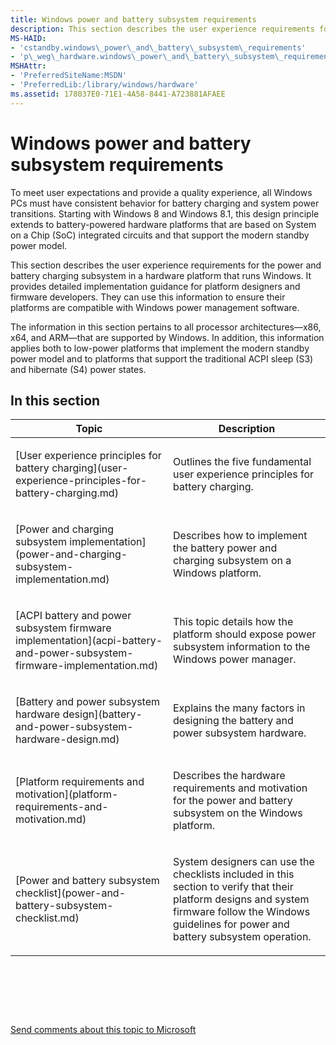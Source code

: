 ```yaml
---
title: Windows power and battery subsystem requirements
description: This section describes the user experience requirements for the power and battery charging subsystem in a hardware platform that runs Windows.
MS-HAID:
- 'cstandby.windows\_power\_and\_battery\_subsystem\_requirements'
- 'p\_weg\_hardware.windows\_power\_and\_battery\_subsystem\_requirements'
MSHAttr:
- 'PreferredSiteName:MSDN'
- 'PreferredLib:/library/windows/hardware'
ms.assetid: 178037E0-71E1-4A58-8441-A723881AFAEE
---
```


# Windows power and battery subsystem requirements


To meet user expectations and provide a quality experience, all Windows PCs must have consistent behavior for battery charging and system power transitions. Starting with Windows 8 and Windows 8.1, this design principle extends to battery-powered hardware platforms that are based on System on a Chip (SoC) integrated circuits and that support the modern standby power model.

This section describes the user experience requirements for the power and battery charging subsystem in a hardware platform that runs Windows. It provides detailed implementation guidance for platform designers and firmware developers. They can use this information to ensure their platforms are compatible with Windows power management software.

The information in this section pertains to all processor architectures—x86, x64, and ARM—that are supported by Windows. In addition, this information applies both to low-power platforms that implement the modern standby power model and to platforms that support the traditional ACPI sleep (S3) and hibernate (S4) power states.

## In this section


<table>
<colgroup>
<col width="50%" />
<col width="50%" />
</colgroup>
<thead>
<tr class="header">
<th>Topic</th>
<th>Description</th>
</tr>
</thead>
<tbody>
<tr class="odd">
<td><p>[User experience principles for battery charging](user-experience-principles-for-battery-charging.md)</p></td>
<td><p>Outlines the five fundamental user experience principles for battery charging.</p></td>
</tr>
<tr class="even">
<td><p>[Power and charging subsystem implementation](power-and-charging-subsystem-implementation.md)</p></td>
<td><p>Describes how to implement the battery power and charging subsystem on a Windows platform.</p></td>
</tr>
<tr class="odd">
<td><p>[ACPI battery and power subsystem firmware implementation](acpi-battery-and-power-subsystem-firmware-implementation.md)</p></td>
<td><p>This topic details how the platform should expose power subsystem information to the Windows power manager.</p></td>
</tr>
<tr class="even">
<td><p>[Battery and power subsystem hardware design](battery-and-power-subsystem-hardware-design.md)</p></td>
<td><p>Explains the many factors in designing the battery and power subsystem hardware.</p></td>
</tr>
<tr class="odd">
<td><p>[Platform requirements and motivation](platform-requirements-and-motivation.md)</p></td>
<td><p>Describes the hardware requirements and motivation for the power and battery subsystem on the Windows platform.</p></td>
</tr>
<tr class="even">
<td><p>[Power and battery subsystem checklist](power-and-battery-subsystem-checklist.md)</p></td>
<td><p>System designers can use the checklists included in this section to verify that their platform designs and system firmware follow the Windows guidelines for power and battery subsystem operation.</p></td>
</tr>
</tbody>
</table>

 

 

 

[Send comments about this topic to Microsoft](mailto:wsddocfb@microsoft.com?subject=Documentation%20feedback%20%5Bp_WEG_Hardware\p_weg_hardware%5D:%20Windows%20power%20and%20battery%20subsystem%20requirements%20%20RELEASE:%20%285/9/2016%29&body=%0A%0APRIVACY%20STATEMENT%0A%0AWe%20use%20your%20feedback%20to%20improve%20the%20documentation.%20We%20don't%20use%20your%20email%20address%20for%20any%20other%20purpose,%20and%20we'll%20remove%20your%20email%20address%20from%20our%20system%20after%20the%20issue%20that%20you're%20reporting%20is%20fixed.%20While%20we're%20working%20to%20fix%20this%20issue,%20we%20might%20send%20you%20an%20email%20message%20to%20ask%20for%20more%20info.%20Later,%20we%20might%20also%20send%20you%20an%20email%20message%20to%20let%20you%20know%20that%20we've%20addressed%20your%20feedback.%0A%0AFor%20more%20info%20about%20Microsoft's%20privacy%20policy,%20see%20http://privacy.microsoft.com/default.aspx. "Send comments about this topic to Microsoft")




